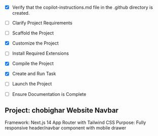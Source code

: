 <!-- Use this file to provide workspace-specific custom instructions to Copilot. For more details, visit https://code.visualstudio.com/docs/copilot/copilot-customization#_use-a-githubcopilotinstructionsmd-file -->
- [x] Verify that the copilot-instructions.md file in the .github directory is created.

- [ ] Clarify Project Requirements
	<!-- Ask for project type, language, and frameworks if not specified. Skip if already provided. -->

- [ ] Scaffold the Project
	<!--
	Ensure that the previous step has been marked as completed.
	Call project setup tool with projectType parameter.
	Run scaffolding command to create project files and folders.
	Use '.' as the working directory.
	If no appropriate projectType is available, search documentation using available tools.
	Otherwise, create the project structure manually using available file creation tools.
	-->

- [x] Customize the Project
	<!-- Created Bengali-traditional inspired navbar with jamdani pattern topbar, enhanced search functionality, mobile drawer with focus management, and improved accessibility - completed -->
	<!-- Implemented vendor hero section enhancements: backend stats fields (stats_count, stats_label, love_count), love increment API endpoint, Call button with tel: link, Love button with count/persistence, Share button with Web Share API - completed -->

- [ ] Install Required Extensions
	<!-- ONLY install extensions provided mentioned in the get_project_setup_info. Skip this step otherwise and mark as completed. -->

- [x] Compile the Project
	<!-- Project builds successfully with no errors - completed -->

- [x] Create and Run Task
	<!-- Created and started development server task - completed -->

- [ ] Launch the Project
	<!--
	Verify that all previous steps have been completed.
	Prompt user for debug mode, launch only if confirmed.
	 -->

- [ ] Ensure Documentation is Complete
	<!--
	Verify that all previous steps have been completed.
	Verify that README.md and the copilot-instructions.md file in the .github directory exists and contains current project information.
	Clean up the copilot-instructions.md file in the .github directory by removing all HTML comments.
	 -->

## Project: chobighar Website Navbar
Framework: Next.js 14 App Router with Tailwind CSS
Purpose: Fully responsive header/navbar component with mobile drawer
